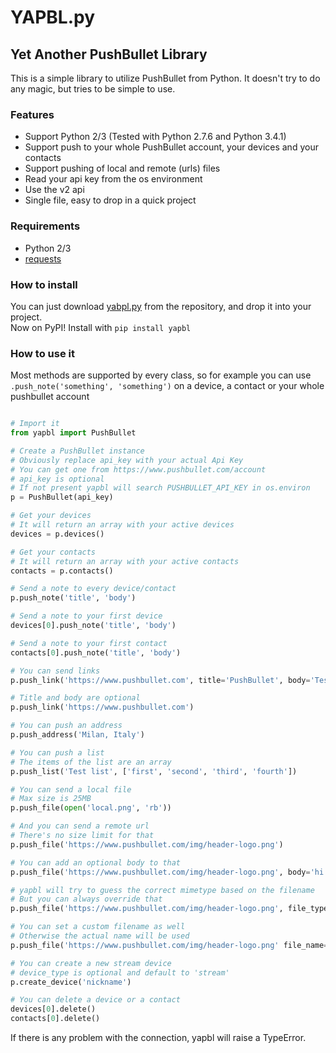 # YAPBL.py
## Yet Another PushBullet Library

This is a simple library to utilize PushBullet from Python. It doesn't try to do any magic, but tries to be simple to use.

### Features
* Support Python 2/3 (Tested with Python 2.7.6 and Python 3.4.1)
* Support push to your whole PushBullet account, your devices and your contacts
* Support pushing of local and remote (urls) files
* Read your api key from the os environment
* Use the v2 api
* Single file, easy to drop in a quick project

### Requirements
* Python 2/3
* [requests](python-requests.org)

### How to install
You can just download [yabpl.py](https://raw.githubusercontent.com/Spittie/yapbl.py/master/yapbl/yapbl.py) from the repository, and drop it into your project.  
Now on PyPI! Install with  ```pip install yapbl```

### How to use it
Most methods are supported by every class, so for example you can use  
```.push_note('something', 'something')``` on a device, a contact or your whole pushbullet account

```python

# Import it
from yapbl import PushBullet

# Create a PushBullet instance
# Obviously replace api_key with your actual Api Key
# You can get one from https://www.pushbullet.com/account
# api_key is optional
# If not present yapbl will search PUSHBULLET_API_KEY in os.environ
p = PushBullet(api_key)

# Get your devices
# It will return an array with your active devices
devices = p.devices()

# Get your contacts
# It will return an array with your active contacts
contacts = p.contacts()

# Send a note to every device/contact
p.push_note('title', 'body')

# Send a note to your first device
devices[0].push_note('title', 'body')

# Send a note to your first contact
contacts[0].push_note('title', 'body')

# You can send links
p.push_link('https://www.pushbullet.com', title='PushBullet', body='Testing')

# Title and body are optional
p.push_link('https://www.pushbullet.com')

# You can push an address
p.push_address('Milan, Italy')

# You can push a list
# The items of the list are an array
p.push_list('Test list', ['first', 'second', 'third', 'fourth'])

# You can send a local file
# Max size is 25MB
p.push_file(open('local.png', 'rb'))

# And you can send a remote url
# There's no size limit for that
p.push_file('https://www.pushbullet.com/img/header-logo.png')

# You can add an optional body to that
p.push_file('https://www.pushbullet.com/img/header-logo.png', body='hi!')

# yapbl will try to guess the correct mimetype based on the filename
# But you can always override that
p.push_file('https://www.pushbullet.com/img/header-logo.png', file_type='image/png')

# You can set a custom filename as well
# Otherwise the actual name will be used
p.push_file('https://www.pushbullet.com/img/header-logo.png' file_name='image.png')

# You can create a new stream device
# device_type is optional and default to 'stream'
p.create_device('nickname')

# You can delete a device or a contact
devices[0].delete()
contacts[0].delete()
```

If there is any problem with the connection, yapbl will raise a TypeError.